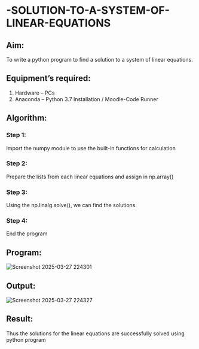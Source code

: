 # -SOLUTION-TO-A-SYSTEM-OF-LINEAR-EQUATIONS
## Aim:
To write a python program to find a solution to a system of linear equations.
## Equipment’s required:
1. 	Hardware – PCs
2. 	Anaconda – Python 3.7 Installation / Moodle-Code Runner
## Algorithm:
### Step 1: 
Import the numpy module to use the built-in functions for calculation
### Step 2: 
Prepare the lists from each linear equations and assign in np.array()
### Step 3: 
Using the np.linalg.solve(), we can find the solutions.
### Step 4: 
End the program
## Program:

![Screenshot 2025-03-27 224301](https://github.com/user-attachments/assets/8b38c88d-0e8a-4215-a43d-d5826db82e50)


## Output:

![Screenshot 2025-03-27 224327](https://github.com/user-attachments/assets/8d16cc5b-f816-4ae7-9da4-52587b8b4018)


## Result: 
Thus the solutions for the linear equations are successfully solved using python program

